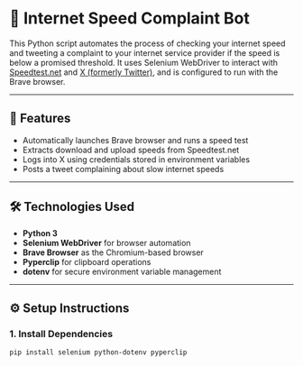 # 🐍 Internet Speed Complaint Bot

This Python script automates the process of checking your internet speed and tweeting a complaint to your internet service provider if the speed is below a promised threshold. It uses Selenium WebDriver to interact with [Speedtest.net](https://www.speedtest.net/) and [X (formerly Twitter)](https://x.com), and is configured to run with the Brave browser.

---

## 🚀 Features

- Automatically launches Brave browser and runs a speed test
- Extracts download and upload speeds from Speedtest.net
- Logs into X using credentials stored in environment variables
- Posts a tweet complaining about slow internet speeds

---

## 🛠️ Technologies Used

- **Python 3**
- **Selenium WebDriver** for browser automation
- **Brave Browser** as the Chromium-based browser
- **Pyperclip** for clipboard operations
- **dotenv** for secure environment variable management

---

## ⚙️ Setup Instructions

### 1. Install Dependencies

```bash
pip install selenium python-dotenv pyperclip
